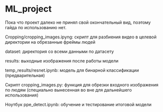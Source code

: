 # ML_project
Пока что проект далеко не принял свой окончательный вид, поэтому гайда по использованию нет.

Cropping/cropping_images.ipyng: скрипт для разбиения видео в целевой директории на обрезанные фреймы людей

dataset: директория со всеми данными по датасету

results: выходные изображения после работы модели

temp_results/resnet.ipynb: модель для бинарной классификации (предварительная)

Скрипт cropping_images.py: функция для обрезки входного изображения по людям (специально вынесенная во вне для дальнейшего использования)

Ноутбук ppe_detect.ipynb: обучение и тестирование итоговой модели
